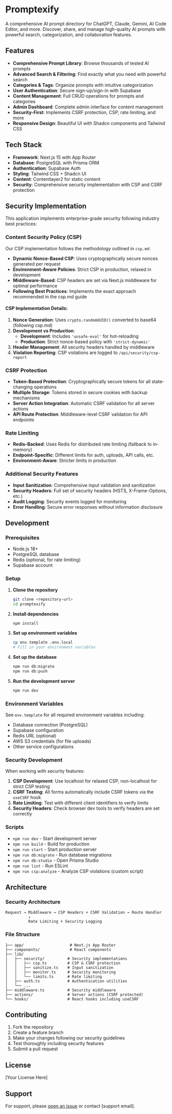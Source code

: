# Promptexify

A comprehensive AI prompt directory for ChatGPT, Claude, Gemini, AI Code Editor, and more. Discover, share, and manage high-quality AI prompts with powerful search, categorization, and collaboration features.

## Features

- **Comprehensive Prompt Library**: Browse thousands of tested AI prompts
- **Advanced Search & Filtering**: Find exactly what you need with powerful search
- **Categories & Tags**: Organize prompts with intuitive categorization
- **User Authentication**: Secure sign-up/sign-in with Supabase
- **Content Management**: Full CRUD operations for prompts and categories
- **Admin Dashboard**: Complete admin interface for content management
- **Security-First**: Implements CSRF protection, CSP, rate limiting, and more
- **Responsive Design**: Beautiful UI with Shadcn components and Tailwind CSS

## Tech Stack

- **Framework**: Next.js 15 with App Router
- **Database**: PostgreSQL with Prisma ORM
- **Authentication**: Supabase Auth
- **Styling**: Tailwind CSS + Shadcn UI
- **Content**: Contentlayer2 for static content
- **Security**: Comprehensive security implementation with CSP and CSRF protection

## Security Implementation

This application implements enterprise-grade security following industry best practices:

### Content Security Policy (CSP)

Our CSP implementation follows the methodology outlined in `csp.md`:

- **Dynamic Nonce-Based CSP**: Uses cryptographically secure nonces generated per request
- **Environment-Aware Policies**: Strict CSP in production, relaxed in development
- **Middleware-Based**: CSP headers are set via Next.js middleware for optimal performance
- **Following Best Practices**: Implements the exact approach recommended in the csp.md guide

#### CSP Implementation Details:

1. **Nonce Generation**: Uses `crypto.randomUUID()` converted to base64 (following csp.md)
2. **Development vs Production**:
   - **Development**: Includes `'unsafe-eval'` for hot-reloading
   - **Production**: Strict nonce-based policy with `'strict-dynamic'`
3. **Header Management**: All security headers handled by middleware
4. **Violation Reporting**: CSP violations are logged to `/api/security/csp-report`

### CSRF Protection

- **Token-Based Protection**: Cryptographically secure tokens for all state-changing operations
- **Multiple Storage**: Tokens stored in secure cookies with backup mechanisms
- **Server Action Integration**: Automatic CSRF validation for all server actions
- **API Route Protection**: Middleware-level CSRF validation for API endpoints

### Rate Limiting

- **Redis-Backed**: Uses Redis for distributed rate limiting (fallback to in-memory)
- **Endpoint-Specific**: Different limits for auth, uploads, API calls, etc.
- **Environment-Aware**: Stricter limits in production

### Additional Security Features

- **Input Sanitization**: Comprehensive input validation and sanitization
- **Security Headers**: Full set of security headers (HSTS, X-Frame-Options, etc.)
- **Audit Logging**: Security events logged for monitoring
- **Error Handling**: Secure error responses without information disclosure

## Development

### Prerequisites

- Node.js 18+ 
- PostgreSQL database
- Redis (optional, for rate limiting)
- Supabase account

### Setup

1. **Clone the repository**
   ```bash
   git clone <repository-url>
   cd promptexify
   ```

2. **Install dependencies**
   ```bash
   npm install
   ```

3. **Set up environment variables**
   ```bash
   cp env.template .env.local
   # Fill in your environment variables
   ```

4. **Set up the database**
   ```bash
   npm run db:migrate
   npm run db:push
   ```

5. **Run the development server**
   ```bash
   npm run dev
   ```

### Environment Variables

See `env.template` for all required environment variables including:

- Database connection (PostgreSQL)
- Supabase configuration
- Redis URL (optional)
- AWS S3 credentials (for file uploads)
- Other service configurations

### Security Development

When working with security features:

1. **CSP Development**: Use localhost for relaxed CSP, non-localhost for strict CSP testing
2. **CSRF Testing**: All forms automatically include CSRF tokens via the `useCSRF` hook
3. **Rate Limiting**: Test with different client identifiers to verify limits
4. **Security Headers**: Check browser dev tools to verify headers are set correctly

### Scripts

- `npm run dev` - Start development server
- `npm run build` - Build for production
- `npm run start` - Start production server
- `npm run db:migrate` - Run database migrations
- `npm run db:studio` - Open Prisma Studio
- `npm run lint` - Run ESLint
- `npm run csp:analyze` - Analyze CSP violations (custom script)

## Architecture

### Security Architecture

```
Request → Middleware → CSP Headers + CSRF Validation → Route Handler
          ↓
          Rate Limiting + Security Logging
```

### File Structure

```
├── app/                    # Next.js App Router
├── components/             # React components
├── lib/
│   ├── security/          # Security implementations
│   │   ├── csp.ts         # CSP & CSRF protection
│   │   ├── sanitize.ts    # Input sanitization
│   │   ├── monitor.ts     # Security monitoring
│   │   └── limits.ts      # Rate limiting
│   ├── auth.ts            # Authentication utilities
│   └── ...
├── middleware.ts          # Security middleware
├── actions/               # Server actions (CSRF protected)
└── hooks/                 # React hooks including useCSRF
```

## Contributing

1. Fork the repository
2. Create a feature branch
3. Make your changes following our security guidelines
4. Test thoroughly including security features
5. Submit a pull request

## License

[Your License Here]

## Support

For support, please [open an issue](link-to-issues) or contact [support email].
